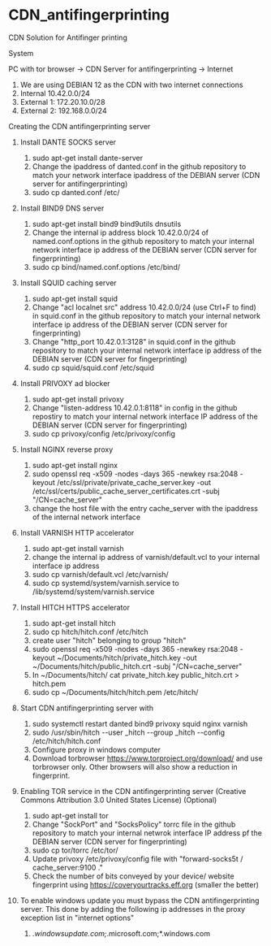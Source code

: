 # CDN_antifingerprinting
CDN Solution for Antifinger printing

System

PC with tor browser -> CDN Server for antifingerprinting -> Internet 

1. We are using DEBIAN 12 as the CDN with two internet connections
2. Internal 10.42.0.0/24
3. External 1: 172.20.10.0/28
4. External 2: 192.168.0.0/24 

Creating the CDN antifingerprinting server 
1. Install DANTE SOCKS server
   1. sudo apt-get install dante-server
   2. Change the ipaddress of danted.conf in the github repository to match your network interface ipaddress of the DEBIAN server (CDN server for antifingerprinting)
   3. sudo cp danted.conf /etc/
  
2. Install BIND9 DNS server
   1. sudo apt-get install bind9 bind9utils dnsutils
   2. Change the internal ip address block 10.42.0.0/24 of named.conf.options in the github repository to match your internal network interface ip address of the DEBIAN server (CDN server for fingerprinting)
   3. sudo cp bind/named.conf.options /etc/bind/
  
3. Install SQUID caching server
   1. sudo apt-get install squid
   2. Change "acl localnet src" address 10.42.0.0/24 (use Ctrl+F to find) in squid.conf in the github repository to match your internal network interface ip address of the DEBIAN server (CDN server for fingerprinting)
   3. Change "http_port 10.42.0.1:3128" in squid.conf in the github repository to match your internal network interface ip address of the DEBIAN server (CDN server for fingerprinting)
   4. sudo cp squid/squid.conf /etc/squid

4. Install PRIVOXY ad blocker
   1. sudo apt-get install privoxy
   2. Change "listen-address 10.42.0.1:8118" in config in the github repostiry to match your internal network interface IP address of the DEBIAN server (CDN server for fingerprinting)
   3. sudo cp privoxy/config /etc/privoxy/config
  
5. Install NGINX reverse proxy
   1. sudo apt-get install nginx
   2. sudo openssl req -x509 -nodes -days 365 -newkey rsa:2048 -keyout /etc/ssl/private/private_cache_server.key -out /etc/ssl/certs/public_cache_server_certificates.crt -subj "/CN=cache_server"
   3. change the host file with the entry cache_server with the ipaddress of the internal network interface
  
6. Install VARNISH HTTP accelerator
   1. sudo apt-get install varnish
   2. change the internal ip address of varnish/default.vcl to your internal interface ip address
   3. sudo cp varnish/default.vcl /etc/varnish/
   4. sudo cp systemd/system/varnish.service to /lib/systemd/system/varnish.service

7. Install HITCH HTTPS accelerator
   1. sudo apt-get install hitch
   2. sudo cp hitch/hitch.conf /etc/hitch
   3. create user "hitch" belonging to group "hitch"
   4. sudo openssl req -x509 -nodes -days 365 -newkey rsa:2048 -keyout ~/Documents/hitch/private_hitch.key -out ~/Documents/hitch/public_hitch.crt -subj "/CN=cache_server"
   5. In ~/Documents/hitch/ cat private_hitch.key public_hitch.crt > hitch.pem
   6. sudo cp ~/Documents/hitch/hitch.pem /etc/hitch/
  
8. Start CDN antifingerprinting server with
   1. sudo systemctl restart danted bind9 privoxy squid nginx varnish 
   2. sudo  /usr/sbin/hitch --user _hitch --group _hitch --config /etc/hitch/hitch.conf
   3. Configure proxy in windows computer
   4. Download torbrowser https://www.torproject.org/download/ and use torbrowser only. Other browsers will also show a reduction in fingerprint.
  
9. Enabling TOR service in the CDN antifingerprinting server (Creative Commons Attribution 3.0 United States License) (Optional) 
   1. sudo apt-get install tor
   2. Change "SockPort" and "SocksPolicy" torrc file in the github repository to match your internal netwrok interface IP address pf the DEBIAN server (CDN server for fingerprinting)
   3. sudo cp tor/torrc /etc/tor/
   4. Update privoxy /etc/privoxy/config file with "forward-socks5t / cache_server:9100 ."
   5. Check the number of bits conveyed by your device/ website fingerprint using https://coveryourtracks.eff.org (smaller the better)
  
10. To enable windows update you must bypass the CDN antifingerprinting server. This done by adding the following ip addresses in the proxy exception list in "internet options"
    1. *.windowsupdate.com;*.microsoft.com;*.windows.com
  
